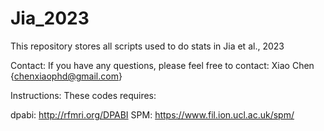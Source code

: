 # Jia_2023
This repository stores all scripts used to do stats in Jia et al., 2023

Contact:
If you have any questions, please feel free to contact:
Xiao Chen {chenxiaophd@gmail.com}

Instructions:
These codes requires:

dpabi:
http://rfmri.org/DPABI
SPM:
https://www.fil.ion.ucl.ac.uk/spm/